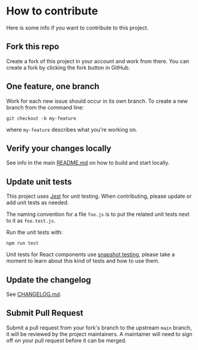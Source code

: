 # How to contribute

Here is some info if you want to contribute to this project.

## Fork this repo

Create a fork of this project in your account and work from there. You can create a fork by clicking the fork button in GitHub.

## One feature, one branch

Work for each new issue should occur in its own branch. To create a new branch from the command line:

```
git checkout -b my-feature
```

where `my-feature` describes what you're working on.

## Verify your changes locally

See info in the main [README.md](./README.md) on how to build and start locally.

## Update unit tests

This project uses [Jest](https://jestjs.io/) for unit testing. When contributing, please update or add unit tests as needed.

The naming convention for a file `foo.js` is to put the related unit tests next to it as `foo.test.js`.

Run the unit tests with:

```
npm run test
```

Unit tests for React components use [snapshot testing](https://jestjs.io/docs/snapshot-testing), please take a moment
to learn about this kind of tests and how to use them.

## Update the changelog

See [CHANGELOG.md](./CHANGELOG.md).

## Submit Pull Request

Submit a pull request from your fork's branch to the upstream `main` branch, it will be reviewed by the project maintainers.
A maintainer will need to sign off on your pull request before it can be merged.
